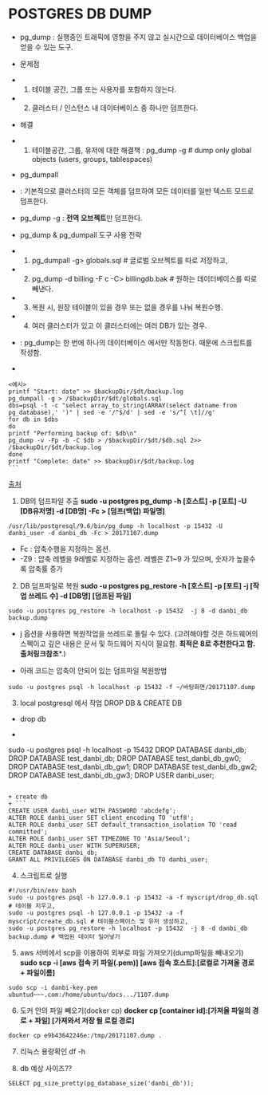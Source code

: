 
# POSTGRES DB DUMP


+ pg_dump 
: 실행중인 트래픽에 영향을 주지 않고 실시간으로 데이터베이스 백업을 얻을 수 있는 도구.
 + 문제점
  + 1. 테이블 공간, 그룹 또는 사용자를 포함하지 않는다.
  + 2. 클러스터 / 인스턴스 내 데이터베이스 중 하나만 덤프한다.  
 + 해결
  + 1. 테이블공간, 그룹, 유저에 대한 해결책 : pg_dump -g # dump only global objects (users, groups, tablespaces)

+ pg_dumpall
 + : 기본적으로 클러스터의 모든 객체를 덤프하여 모든 데이터를 일반 텍스트 모드로 덤프한다.
  + pg_dump -g : **전역 오브젝트**만 덤프한다.

+ pg_dump & pg_dumpall 도구 사용 전략
 + 1. pg_dumpall -g> globals.sql # 글로벌 오브젝트를 따로 저장하고,
 + 2. pg_dump -d billing -F c -C> billingdb.bak # 원하는 데이터베이스를 따로 빼낸다.
 + 3. 복원 시, 원장 테이블이 있을 경우 또는 없을 경우를 나눠 복원수행.
 + 4. 여러 클러스터가 있고 이 클러스터에는 여러 DB가 있는 경우. 
  + : pg_dump는 한 번에 하나의 데이터베이스 에서만 작동한다. 때문에 스크립트를 작성함.
   + ```
    <예시>
    printf "Start: date" >> $backupDir/$dt/backup.log
    pg_dumpall -g > /$backupDir/$dt/globals.sql
    dbs=psql -t -c "select array_to_string(ARRAY(select datname from pg_database),' ')" | sed -e '/^$/d' | sed -e 's/^[ \t]//g'
    for db in $dbs
    do
    printf "Performing backup of: $db\n"
    pg_dump -v -Fp -b -C $db > /$backupDir/$dt/$db.sql 2>> /$backupDir/$dt/backup.log
    done
    printf "Complete: date" >> $backupDir/$dt/backup.log
    ```
[출처](https://www.openscg.com/2016/10/dont-forget-the-globals/ "dont-forget-the-globals")

1. DB의 덤프파일 추출
**sudo -u postgres pg_dump -h [호스트] -p [포트] -U [DB유저명] -d [DB명] -Fc > [덤프(백업) 파일명]**
```
/usr/lib/postgresql/9.6/bin/pg_dump -h localhost -p 15432 -U danbi_user -d danbi_db -Fc > 20171107.dump
```
- Fc : 압축수행을 지정하는 옵션.
- -Z9 : 압축 레벨을 9레벨로 지정하는 옵션. 레벨은 Z1~9 가 있으며, 숫자가 높을수록 압축률 증가

2. DB 덤프파일로 복원
**sudo -u postgres pg_restore -h [호스트] -p [포트]  -j [작업 쓰레드 수] -d [DB명] [덤프된 파일]**
```
sudo -u postgres pg_restore -h localhost -p 15432  -j 8 -d danbi_db backup.dump
```
- j 옵션을 사용하면 복원작업을 쓰레드로 돌릴 수 있다. (고려해야할 것은 하드웨어의 스펙이고 깊은 내용은 문서 및 하드웨어 지식이 필요함. **최적은 8로 추천한다고 함. 출처링크참조***.)

- 아래 코드는 압축이 안되어 있는 덤프파일 복원방법 
```
sudo -u postgres psql -h localhost -p 15432 -f ~/바탕화면/20171107.dump
```

3. local postgresql 에서 작업 DROP DB & CREATE DB
 + drop db 
 + ```
 sudo -u postgres psql -h localhost -p 15432
 DROP DATABASE danbi_db;
 DROP DATABASE test_danbi_db;
 DROP DATABASE test_danbi_db_gw0;
 DROP DATABASE test_danbi_db_gw1;
 DROP DATABASE test_danbi_db_gw2;
 DROP DATABASE test_danbi_db_gw3;
 DROP USER danbi_user;
 ```

 + create db
 + ```
 CREATE USER danbi_user WITH PASSWORD 'abcdefg';
 ALTER ROLE danbi_user SET client_encoding TO 'utf8';
 ALTER ROLE danbi_user SET default_transaction_isolation TO 'read committed';
 ALTER ROLE danbi_user SET TIMEZONE TO 'Asia/Seoul';
 ALTER ROLE danbi_user WITH SUPERUSER;
 CREATE DATABASE danbi_db;
 GRANT ALL PRIVILEGES ON DATABASE danbi_db TO danbi_user;
 ```

4. 스크립트로 실행
```
#!/usr/bin/env bash
sudo -u postgres psql -h 127.0.0.1 -p 15432 -a -f myscript/drop_db.sql # 테이블 지우고,
sudo -u postgres psql -h 127.0.0.1 -p 15432 -a -f myscript/create_db.sql # 테이블스페이스 및 유저 생성하고,
sudo -u postgres pg_restore -h localhost -p 15432  -j 8 -d danbi_db backup.dump # 백업된 데이터 밀어넣기
```

5. aws 서버에서 scp을 이용하여 외부로 파일 가져오기(dump파일을 빼내오기)
**sudo scp -i [aws 접속 키 파일(.pem)] [aws 접속 호스트]:[로컬로 가져올 경로 + 파일이름]**
```
sudo scp -i danbi-key.pem ubuntud~~~.com:/home/ubuntu/docs.../1107.dump
```

6. 도커 안의 파일 빼오기(docker cp)
**docker cp [container id]:[가져올 파일의 경로 + 파일] [가져와서 저장 될 로컬 경로]**
```
docker cp e9b43642246e:/tmp/20171107.dump .
```

7. 리눅스 용량확인
df -h 

8. db 예상 사이즈??
```
SELECT pg_size_pretty(pg_database_size('danbi_db'));
```
